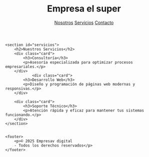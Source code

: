 <!DOCTYPE html>
<html lang="es">
<head>
    
</head>
<body>
 <header>
        <h1>Empresa el super</h1>
        <nav>
            <a href="#nosotros">Nosotros</a>
            <a href="#servicios">Servicios</a>
            <a href="#contact">Contacto</a>
        </nav>
    </header>
    

   

    <section id="servicios">
        <h2>Nuestros Servicios</h2>
        <div class="card">
            <h3>Consultoría</h3>
            <p>Asesoría especializada para optimizar procesos empresariales.</p>
        </div>
                <div class="card">
            <h3>Desarrollo Web</h3>
            <p>Diseño y programación de páginas web modernas y responsivas.</p>
        </div>

        <div class="card">
            <h3>Soporte Técnico</h3>
            <p>Atención rápida y eficaz para mantener tus sistemas funcionando.</p>
        </div>
    </section>


    <footer>
        <p>© 2025 Empresav digital
        - Todos los derechos reservados</p>
    </footer>
</body>
</html>

